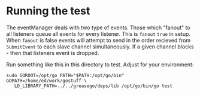 Running the test
=====

The eventManager deals with two type of events. Those which "fanout" to all listeners
queue all events for every listener. This is `fanout` `true` in setup.  When `fanout` is false
events will attempt to send in the order recieved from `SubmitEvent` to each slave channel 
simultaneously. If a given channel blocks - then that listeners event is dropped. 

Run something like this in this directory to test. Adjust for your environment:

```
sudo GOROOT=/opt/go PATH="$PATH:/opt/go/bin" GOPATH=/home/ed/work/gostuff \
   LD_LIBRARY_PATH=../../greasego/deps/lib /opt/go/bin/go test
```